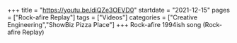 +++
title = "https://youtu.be/diQZe3OEVD0"
startdate = "2021-12-15"
pages = ["Rock-afire Replay"]
tags = ["Videos"]
categories = ["Creative Engineering","ShowBiz Pizza Place"]
+++
Rock-afire 1994ish song (Rock-afire Replay)
